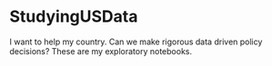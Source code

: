 # StudyingUSData
I want to help my country. Can we make rigorous data driven policy decisions? These are my exploratory notebooks.
